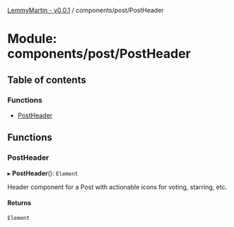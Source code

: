 [LemmyMartin - v0.0.1](../README.md) / components/post/PostHeader

# Module: components/post/PostHeader

## Table of contents

### Functions

- [PostHeader](components_post_PostHeader.md#postheader)

## Functions

### PostHeader

▸ **PostHeader**(): `Element`

Header component for a Post with actionable icons for
voting, starring, etc.

#### Returns

`Element`
